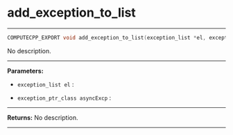 # add_exception_to_list

---

```cpp
COMPUTECPP_EXPORT void add_exception_to_list(exception_list *el, exception_ptr_class asyncExcp)
```


No description.


---
**Parameters:**

 - `exception_list el`
: 

 - `exception_ptr_class asyncExcp`
: 


---
**Returns:** No description.

---
